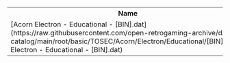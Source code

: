 <table>
<tr><th>Name</th><th>Size</th></tr>
<tr><td>
[Acorn Electron - Educational - [BIN].dat](https://raw.githubusercontent.com/open-retrogaming-archive/dat-catalog/main/root/basic/TOSEC/Acorn/Electron/Educational/[BIN]/Acorn Electron - Educational - [BIN].dat)
</td><td>1222</td></tr>
</table>
